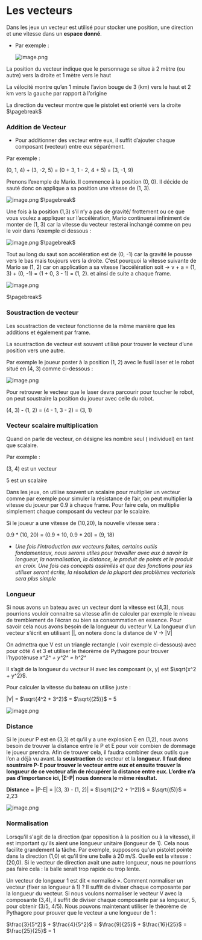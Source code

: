 # Les vecteurs

Dans les jeux un vecteur est utilisé pour stocker une position, une direction et une vitesse dans un **espace donné**.

- Par exemple :
    
    
    ![image.png](img/image_0.png)
    

La position du vecteur indique que le personnage se situe à 2 mètre (ou autre) vers la droite et 1 mètre vers le haut

La vélocité montre qu’en 1 minute l’avion bouge de 3 (km) vers le haut et 2 km vers la gauche par rapport à l’origine

La direction du vecteur montre que le pistolet est orienté vers la droite
$\pagebreak$

### Addition de Vecteur

- Pour additionner des vecteur entre eux, il suffit d’ajouter chaque composant (vecteur) entre eux séparément.
    
Par exemple : 

(0, 1, 4) + (3, -2, 5) = (0 + 3, 1 - 2, 4 + 5) = (3, -1, 9)

Prenons l’exemple de Mario. Il commence à la position (0, 0). Il décide de sauté donc on applique a sa position une vitesse de (1, 3). 

![image.png](img/image_1.png)
$\pagebreak$

Une fois à la position (1,3) s’il n’y a pas de gravité/ frottement ou ce que vous voulez a appliquer sur l’accélération, Mario continuerai infiniment de monter de (1, 3) car la vitesse du vecteur resterai inchangé comme on peu le voir dans l’exemple ci dessous :

![image.png](img/image_2.png)
$\pagebreak$

Tout au long du saut son accélération est de (0, -1) car la gravité le pousse vers le bas mais toujours vers la droite. C’est pourquoi la vitesse suivante de Mario se (1, 2) car on application a sa vitesse l’accélération soit $\rightarrow$ v + a = (1, 3) + (0, -1) = (1 + 0, 3 - 1) = (1, 2). et ainsi de suite a chaque frame.

![image.png](img/image_3.png)
    
$\pagebreak$

### Soustraction de vecteur

Les soustraction de vecteur fonctionne de la même manière que les additions et également par frame. 

La soustraction de vecteur est souvent utilisé pour trouver le vecteur d’une position vers une autre.

Par exemple le joueur poster à la position (1, 2) avec le fusil laser et le robot situé en (4, 3) comme ci-dessous :

![image.png](img/image_4.png)

Pour retrouver le vecteur que le laser devra parcourir pour toucher le robot, on peut soustraire la position du joueur avec celle du robot.

(4, 3) - (1, 2) = (4 - 1, 3 - 2) = (3, 1)

### Vecteur scalaire multiplication

Quand on parle de vecteur, on désigne les nombre seul ( individuel) en tant que scalaire. 

Par exemple :

(3, 4) est un vecteur

5 est un scalaire

Dans les jeux, on utilise souvent un scalaire pour multiplier un vecteur comme par exemple pour simuler la résistance de l’air, on peut multiplier la vitesse du joueur par 0.9 à chaque frame. Pour faire cela, on multiplie simplement chaque composant du vecteur par le scalaire. 

Si le joueur a une vitesse de (10,20), la nouvelle vitesse sera :

0.9 * (10, 20) = (0.9 * 10, 0.9 * 20) = (9, 18)

- *Une fois l’introduction aux vecteurs faites, certains outils fondamentaux, nous serons utiles pour travailler avec eux à savoir la longueur, la normalisation, la distance, le produit de points et le produit en croix. Une fois ces concepts assimilés et que des fonctions pour les utiliser seront écrite, la résolution de la plupart des problèmes vectoriels sera plus simple*

### Longueur

Si nous avons un bateau avec un vecteur dont la vitesse est (4,3), nous pourrions vouloir connaitre sa vitesse afin de calculer par exemple le niveau de tremblement de l’écran ou bien sa consommation en essence. Pour savoir cela nous avons besoin de la longueur du vecteur V. La longueur d’un vecteur s’écrit en utilisant ||, on notera donc la distance de V → |V|

On admettra que V est un triangle rectangle ( voir exemple ci-dessous) avec pour côté 4 et 3 et utiliser le théorème de Pythagore pour trouver l’hypoténuse *x^2^ + y^2^ = h^2^*

Il s’agit de la longueur du vecteur H avec les composant (x, y) est $\sqrt{x^2 + y^2}$. 

Pour calculer la vitesse du bateau on utilise juste : 

|V| = $\sqrt{4^2 + 3^2}$ = $\sqrt{(25)}$ = 5

![image.png](img/image_5.png)

### Distance

Si le joueur P est en (3,3) et qu’il y a une explosion E en (1,2), nous avons besoin de trouver la distance entre le P et E pour voir combien de dommage le joueur prendra. Afin de trouver cela, il faudra combiner deux outils que l’on a déjà vu avant. la **soustraction** de vecteur et la **longueur. Il faut donc soustraire P-E pour trouver le vecteur entre eux et ensuite trouver la longueur de ce vecteur afin de récupérer la distance entre eux. L’ordre n’a pas d’importance ici, |E-P| nous donnera le même résultat.**

**Distance** = |P-E| = |(3, 3) - (1, 2)| = $\sqrt{(2^2 + 1^2)}$ = $\sqrt{(5)}$ = 2,23

![image.png](img/image_6.png)

### Normalisation

Lorsqu'il s'agit de la direction (par opposition à la position ou à la vitesse), il est important qu'ils aient une longueur unitaire (longueur de 1). Cela nous facilite grandement la tâche. Par exemple, supposons qu'un pistolet pointe dans la direction (1,0) et qu'il tire une balle à 20 m/S. Quelle est la vitesse : (20,0). Si le vecteur de direction avait une autre longueur, nous ne pourrions pas faire cela : la balle serait trop rapide ou trop lente.

Un vecteur de longueur 1 est dit « normalisé ». Comment normaliser un vecteur (fixer sa longueur à 1) ? Il suffit de diviser chaque composante par la longueur du vecteur. Si nous voulons normaliser le vecteur V avec la composante (3,4), il suffit de diviser chaque composante par sa longueur, 5, pour obtenir (3/5, 4/5). Nous pouvons maintenant utiliser le théorème de Pythagore pour prouver que le vecteur a une longueur de 1 :

$\frac{3}{5^2}$ + $\frac{4}{5^2}$ = $\frac{9}{25}$ + $\frac{16}{25}$ = $\frac{25}{25}$ =  1